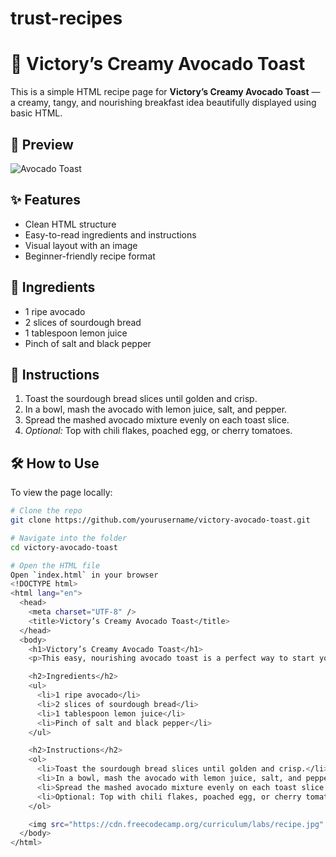 # trust-recipes
# 🥑 Victory’s Creamy Avocado Toast

This is a simple HTML recipe page for **Victory’s Creamy Avocado Toast** — a creamy, tangy, and nourishing breakfast idea beautifully displayed using basic HTML.

## 📸 Preview

![Avocado Toast](https://cdn.freecodecamp.org/curriculum/labs/recipe.jpg)

## ✨ Features
- Clean HTML structure
- Easy-to-read ingredients and instructions
- Visual layout with an image
- Beginner-friendly recipe format

## 🧾 Ingredients
- 1 ripe avocado  
- 2 slices of sourdough bread  
- 1 tablespoon lemon juice  
- Pinch of salt and black pepper  

## 🍳 Instructions
1. Toast the sourdough bread slices until golden and crisp.  
2. In a bowl, mash the avocado with lemon juice, salt, and pepper.  
3. Spread the mashed avocado mixture evenly on each toast slice.  
4. *Optional:* Top with chili flakes, poached egg, or cherry tomatoes.

## 🛠️ How to Use
To view the page locally:
```bash
# Clone the repo
git clone https://github.com/yourusername/victory-avocado-toast.git

# Navigate into the folder
cd victory-avocado-toast

# Open the HTML file
Open `index.html` in your browser
<!DOCTYPE html>
<html lang="en">
  <head>
    <meta charset="UTF-8" />
    <title>Victory’s Creamy Avocado Toast</title>
  </head>
  <body>
    <h1>Victory’s Creamy Avocado Toast</h1>
    <p>This easy, nourishing avocado toast is a perfect way to start your day — creamy, tangy, and packed with flavor!</p>

    <h2>Ingredients</h2>
    <ul>
      <li>1 ripe avocado</li>
      <li>2 slices of sourdough bread</li>
      <li>1 tablespoon lemon juice</li>
      <li>Pinch of salt and black pepper</li>
    </ul>

    <h2>Instructions</h2>
    <ol>
      <li>Toast the sourdough bread slices until golden and crisp.</li>
      <li>In a bowl, mash the avocado with lemon juice, salt, and pepper.</li>
      <li>Spread the mashed avocado mixture evenly on each toast slice.</li>
      <li>Optional: Top with chili flakes, poached egg, or cherry tomatoes.</li>
    </ol>

    <img src="https://cdn.freecodecamp.org/curriculum/labs/recipe.jpg" alt="Delicious avocado toast on a plate with garnishes" />
  </body>
</html>
